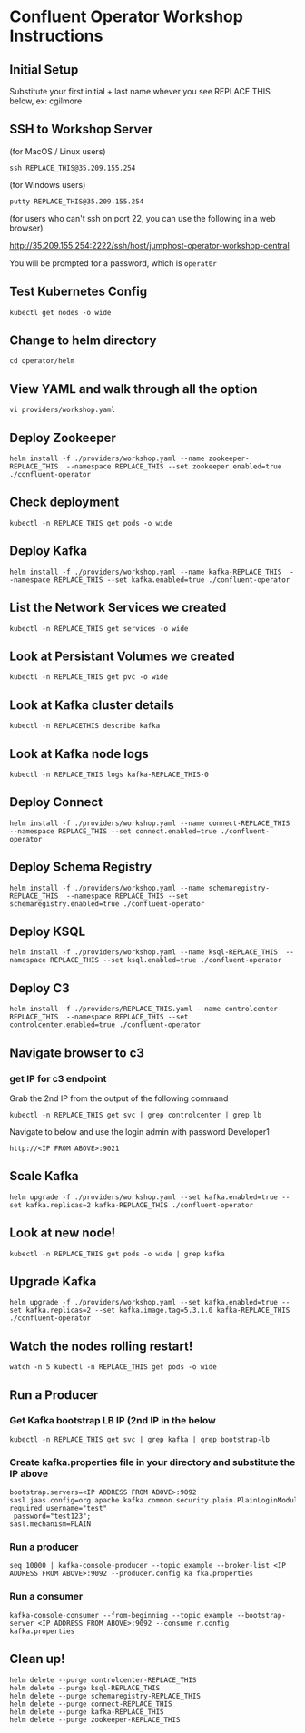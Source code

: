 # Confluent Operator Workshop Instructions


## Initial Setup


Substitute your first initial + last name whever you see REPLACE THIS below, ex: cgilmore


## SSH to Workshop Server 

(for MacOS / Linux users)

`ssh REPLACE_THIS@35.209.155.254`

(for Windows users)

`putty REPLACE_THIS@35.209.155.254`

(for users who can't ssh on port 22, you can use the following in a web browser)

http://35.209.155.254:2222/ssh/host/jumphost-operator-workshop-central

You will be prompted for a password, which is `operat0r`


## Test Kubernetes Config

`kubectl get nodes -o wide`

## Change to helm directory

`cd operator/helm`

## View YAML and walk through all the option

`vi providers/workshop.yaml`

## Deploy Zookeeper


`helm install -f ./providers/workshop.yaml --name zookeeper-REPLACE_THIS  --namespace REPLACE_THIS --set zookeeper.enabled=true ./confluent-operator`


## Check deployment


`kubectl -n REPLACE_THIS get pods -o wide`


## Deploy Kafka


`helm install -f ./providers/workshop.yaml --name kafka-REPLACE_THIS  --namespace REPLACE_THIS --set kafka.enabled=true ./confluent-operator`


## List the Network Services we created


`kubectl -n REPLACE_THIS get services -o wide`


## Look at Persistant Volumes we created


`kubectl -n REPLACE_THIS get pvc -o wide`

## Look at Kafka cluster details


`kubectl -n REPLACETHIS describe kafka`

## Look at Kafka node logs

`kubectl -n REPLACE_THIS logs kafka-REPLACE_THIS-0`


## Deploy Connect


`helm install -f ./providers/workshop.yaml --name connect-REPLACE_THIS  --namespace REPLACE_THIS --set connect.enabled=true ./confluent-operator`


## Deploy Schema Registry


`helm install -f ./providers/workshop.yaml --name schemaregistry-REPLACE_THIS  --namespace REPLACE_THIS --set schemaregistry.enabled=true ./confluent-operator`


## Deploy KSQL


`helm install -f ./providers/workshop.yaml --name ksql-REPLACE_THIS  --namespace REPLACE_THIS --set ksql.enabled=true ./confluent-operator`


## Deploy C3


`helm install -f ./providers/REPLACE_THIS.yaml --name controlcenter-REPLACE_THIS  --namespace REPLACE_THIS --set controlcenter.enabled=true ./confluent-operator`


## Navigate browser to c3


### get IP for c3 endpoint

Grab the 2nd IP from the output of the following command

`kubectl -n REPLACE_THIS get svc | grep controlcenter | grep lb`

Navigate to below and use the login admin with password Developer1

`http://<IP FROM ABOVE>:9021`


## Scale Kafka

`helm upgrade -f ./providers/workshop.yaml --set kafka.enabled=true --set kafka.replicas=2 kafka-REPLACE_THIS ./confluent-operator`

## Look at new node!

`kubectl -n REPLACE_THIS get pods -o wide | grep kafka`

## Upgrade Kafka

`helm upgrade -f ./providers/workshop.yaml --set kafka.enabled=true --set kafka.replicas=2 --set kafka.image.tag=5.3.1.0 kafka-REPLACE_THIS ./confluent-operator`

## Watch the nodes rolling restart!

`watch -n 5 kubectl -n REPLACE_THIS get pods -o wide`

## Run a Producer

### Get Kafka bootstrap LB IP (2nd IP in the below

`kubectl -n REPLACE_THIS get svc | grep kafka | grep bootstrap-lb`


### Create kafka.properties file in your directory and substitute the IP above

```
bootstrap.servers=<IP ADDRESS FROM ABOVE>:9092
sasl.jaas.config=org.apache.kafka.common.security.plain.PlainLoginModule required username="test"
 password="test123";
sasl.mechanism=PLAIN
```

### Run a producer

`seq 10000 | kafka-console-producer --topic example --broker-list <IP ADDRESS FROM ABOVE>:9092 --producer.config ka
fka.properties`
  
### Run a consumer

`kafka-console-consumer --from-beginning --topic example --bootstrap-server <IP ADDRESS FROM ABOVE>:9092 --consume
r.config kafka.properties`




## Clean up!

```
helm delete --purge controlcenter-REPLACE_THIS
helm delete --purge ksql-REPLACE_THIS
helm delete --purge schemaregistry-REPLACE_THIS
helm delete --purge connect-REPLACE_THIS
helm delete --purge kafka-REPLACE_THIS
helm delete --purge zookeeper-REPLACE_THIS
```
